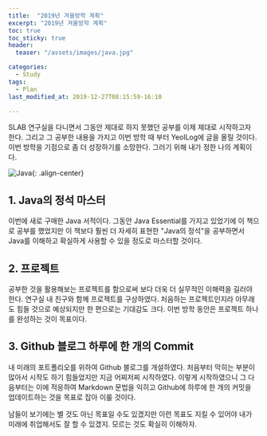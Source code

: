 ```yaml
---
title:  "2019년 겨울방학 계획"
excerpt: "2019년 겨울방학 계획"
toc: true
toc_sticky: true
header:
  teaser: "/assets/images/java.jpg"

categories:
  - Study
tags:
  - Plan
last_modified_at: 2019-12-27T08:15:59-16:10

---
```


SLAB 연구실을 다니면서 그동안 제대로 하지 못했던 공부를 이제 제대로 시작하고자 한다.
그리고 그 공부한 내용을 가지고 이번 방학 때 부터 YeolLog에 글을 올릴 것이다.
이번 방학을 기점으로 좀 더 성장하기를 소망한다.
그러기 위해 내가 정한 나의 계획이다.

![Java](https://yeollog.github.io/assets/images/java.jpg "Java의 정석"){: .align-center}

## 1. Java의 정석 마스터

이번에 새로 구매한 Java 서적이다. 그동안 Java Essential를 가지고 있었기에 이 책으로 공부를 했었지만 이 책보다 훨씬 더 자세히 표현한 "Java의 정석"을 공부하면서 Java를 이해하고 확실하게 사용할 수 있을 정도로 마스터할 것이다.

## 2. 프로젝트

공부한 것을 활용해보는 프로젝트를 함으로써 보다 더욱 더 실무적인 이해력을 길러야 한다. 연구실 내 친구와 함께 프로젝트를 구상하였다.
처음하는 프로젝트인지라 아무래도 힘들 것으로 예상되지만 한 편으로는 기대감도 크다. 이번 방학 동안은 프로젝트 하나를 완성하는 것이 목표이다.

## 3. Github 블로그 하루에 한 개의 Commit

내 미래의 포트폴리오를 위하여 Github 블로그를 개설하였다. 처음부터 막히는 부분이 많아서 시작도 하기 힘들었지만 지금 어찌저찌 시작하였다.
이렇게 시작하였으니 그 다음부터는 이에 적응하여 Markdown 문법을 익히고 Github에 하루에 한 개의 커밋을 업데이트하는 것을 목표로 잡아
이룰 것이다.


남들이 보기에는 별 것도 아닌 목표일 수도 있겠지만 이런 목표도 지킬 수 있어야 내가 미래에 취업해서도
잘 할 수 있겠지. 모르는 것도 확실히 이해하자.